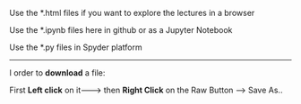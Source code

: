 
Use the *.html files if you want to explore the lectures in a browser

Use the *.ipynb files here in github or as a Jupyter Notebook

Use the *.py files in Spyder platform

----------------------------------------------------------------------------------

I order to **download** a file:

First **Left click** on it---> then **Right Click** on the Raw Button --> Save As..
